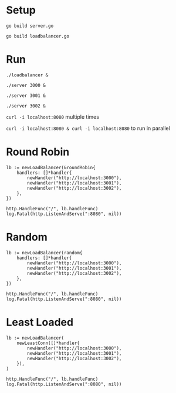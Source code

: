 # Setup

`go build server.go`

`go build loadbalancer.go`

# Run

`./loadbalancer &`

`./server 3000 &`

`./server 3001 &`

`./server 3002 &`

`curl -i localhost:8080` multiple times

`curl -i localhost:8080 & curl -i localhost:8080` to run in parallel

# Round Robin

```golang
lb := newLoadBalancer(&roundRobin{
	handlers: []*handler{
		newHandler("http://localhost:3000"),
		newHandler("http://localhost:3001"),
		newHandler("http://localhost:3002"),
	},
})

http.HandleFunc("/", lb.handleFunc)
log.Fatal(http.ListenAndServe(":8080", nil))
```

# Random

```golang
lb := newLoadBalancer(random{
	handlers: []*handler{
		newHandler("http://localhost:3000"),
		newHandler("http://localhost:3001"),
		newHandler("http://localhost:3002"),
	},
})

http.HandleFunc("/", lb.handleFunc)
log.Fatal(http.ListenAndServe(":8080", nil))
```

# Least Loaded

```golang
lb := newLoadBalancer(
	newLeastConn([]*handler{
		newHandler("http://localhost:3000"),
		newHandler("http://localhost:3001"),
		newHandler("http://localhost:3002"),
	}),
)

http.HandleFunc("/", lb.handleFunc)
log.Fatal(http.ListenAndServe(":8080", nil))
```
